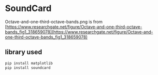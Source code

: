 # SoundCard
Octave-and-one-third-octave-bands.png is from [https://www.researchgate.net/figure/Octave-and-one-third-octave-bands_fig1_318659078](https://www.researchgate.net/figure/Octave-and-one-third-octave-bands_fig1_318659078)
## library used
```cmd
pip install matplotlib
pip install soundcard
```
